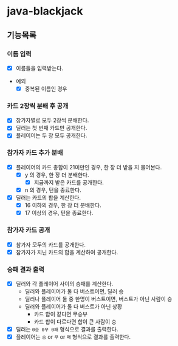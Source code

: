 # java-blackjack

## 기능목록

### 이름 입력

- [x] 이름들을 입력받는다.
- 예외
    - [x] 중복된 이름인 경우

### 카드 2장씩 분배 후 공개

- [X] 참가자별로 모두 2장씩 분배한다.
- [X] 딜러는 첫 번째 카드만 공개한다.
- [X] 플레이어는 두 장 모두 공개한다.

### 참가자 카드 추가 분배

- [x] 플레이어의 카드 총합이 21미만인 경우, 한 장 더 받을 지 물어본다.
    - [x] y 의 경우, 한 장 더 분배한다.
        - [x] 지금까지 받은 카드를 공개한다.
    - [x] n 의 경우, 턴을 종료한다.
- [x] 딜러는 카드의 합을 계산한다.
    - [x] 16 이하의 경우, 한 장 더 분배한다.
    - [x] 17 이상의 경우, 턴을 종료한다.

### 참가자 카드 공개

- [x] 참가자 모두의 카드를 공개한다.
- [x] 참가자가 지닌 카드의 합을 계산하여 공개한다.

### 승패 결과 출력

- [x] 딜러와 각 플레이어 사이의 승패를 계산한다.
    - 딜러와 플레이어가 둘 다 버스트이면, 딜러 승
    - 딜러나 플레이어 둘 중 한명이 버스트이면, 버스트가 아닌 사람이 승
    - 딜러와 플레이어가 둘 다 버스트가 아닌 상황
        - 카드 합이 같다면 무승부
        - 카드 합이 다르다면 합이 큰 사람이 승
- [x] 딜러는 `0승 0무 0패` 형식으로 결과를 출력한다.
- [x] 플레이어는 `승` or `무` or `패` 형식으로 결과를 출력한다.
